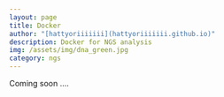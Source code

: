 ```yaml
---
layout: page
title: Docker
author: "[hattyoriiiiiii](hattyoriiiiiii.github.io)"
description: Docker for NGS analysis
img: /assets/img/dna_green.jpg
category: ngs
---
```


Coming soon ....